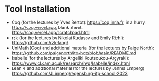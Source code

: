 # Tool Installation #

* Coq (for the lectures by Yves Bertot): <a href="https://coq.inria.fr">https://coq.inria.fr</a>, in a hurry: <a href="https://coq.vercel.app">https://coq.vercel.app</a>, blank sheet: <a href="https://coq.vercel.app/scratchpad.html">https://coq.vercel.app/scratchpad.html</a>
* rzk (for the lectures by Nikolai Kudasov and Emily Riehl): <a href="https://github.com/rzk-lang/">https://github.com/rzk-lang/</a>
* UniMath (Coq) and additional material (for the lectures by Paige North): <a href="https://github.com/paigenorth/itp-hott/blob/main/README.md">https://github.com/paigenorth/itp-hott/blob/main/README.md </a>
* Isabelle (for the lectures by Angeliki Koutsoukou-Argyraki): <a href="https://www.cl.cam.ac.uk/research/hvg/Isabelle/index.html">https://www.cl.cam.ac.uk/research/hvg/Isabelle/index.html</a>
* Lean 4 and additional material (for the lectures by Jannis Limperg): <a href="https://github.com/JLimperg/regensburg-itp-school-2023">https://github.com/JLimperg/regensburg-itp-school-2023</a>
